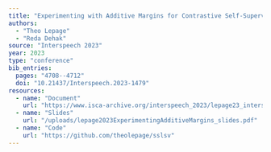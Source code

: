 ```yaml
---
title: "Experimenting with Additive Margins for Contrastive Self-Supervised Speaker Verification"
authors:
  - "Theo Lepage"
  - "Reda Dehak"
source: "Interspeech 2023"
year: 2023
type: "conference"
bib_entries:
  pages: "4708--4712"
  doi: "10.21437/Interspeech.2023-1479"
resources:
  - name: "Document"
    url: "https://www.isca-archive.org/interspeech_2023/lepage23_interspeech.pdf"
  - name: "Slides"
    url: "/uploads/lepage2023ExperimentingAdditiveMargins_slides.pdf"
  - name: "Code"
    url: "https://github.com/theolepage/sslsv"
---
```

